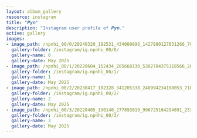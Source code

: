 ```yaml
---
layout: album_gallery
resource: instagram
title: "𝑷𝒚𝒏"
description: "Instagram user profile of 𝑷𝒚𝒏."
active: gallery
images: 
- image_path: /npnhi_00/0/20240320_192531_434009896_1427880127831266_7010472295001184862_n.jpg
  gallery-folder: /instagram/ig.npnhi_00/0/
  gallery-name: 0
  gallery-date: May 2025
- image_path: /npnhi_00/1/20220604_152434_285668130_5382784375118566_269566126333136998_n.jpg
  gallery-folder: /instagram/ig.npnhi_00/1/
  gallery-name: 1
  gallery-date: May 2025
- image_path: /npnhi_00/2/20230417_192328_341205338_248994234198053_7103349594032484797_n.jpg
  gallery-folder: /instagram/ig.npnhi_00/2/
  gallery-name: 2
  gallery-date: May 2025
- image_path: /npnhi_00/3/20220405_190140_277893819_996725164294691_2535748980280524753_n.jpg
  gallery-folder: /instagram/ig.npnhi_00/3/
  gallery-name: 3
  gallery-date: May 2025
---
```

